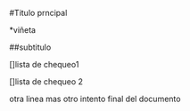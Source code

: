 #Titulo prncipal

*viñeta

##subtitulo 

[]lista de chequeo1

[]lista de chequeo 2

otra linea mas
otro intento
final del documento

